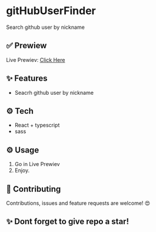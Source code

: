 ﻿# gitHubUserFinder
Search github user by nickname
## ✅ Prewiew
Live Prewiev: [Click Here](github-user-finder-ts.vercel.app)
## ✨ Features
* Seacrh github user by nickname
## ⚙️ Tech 
* React + typescript
* sass

## ⚙️ Usage 
1. Go in Live Prewiev
2. Enjoy.
## 🤝  Contributing
Contributions, issues and feature requests are welcome! 😍
## ✨ Dont forget to give repo a star!

